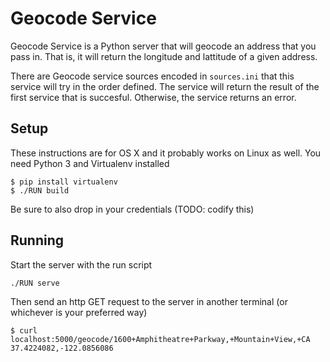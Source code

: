 Geocode Service
==================

Geocode Service is a Python server that will geocode an address that you pass in. That is, it will return the longitude and lattitude
of a given address.

There are Geocode service sources encoded in `sources.ini` that this service will try in the order defined. The service will return the result
of the first service that is succesful. Otherwise, the service returns an error.

Setup
------------

These instructions are for OS X and it probably works on Linux as well.
You need Python 3 and Virtualenv installed


    $ pip install virtualenv
    $ ./RUN build
    
Be sure to also drop in your credentials (TODO: codify this)


Running
-------------

Start the server with the run script

    ./RUN serve

Then send an http GET request to the server in another terminal (or whichever is your preferred way)

    $ curl localhost:5000/geocode/1600+Amphitheatre+Parkway,+Mountain+View,+CA
    37.4224082,-122.0856086
